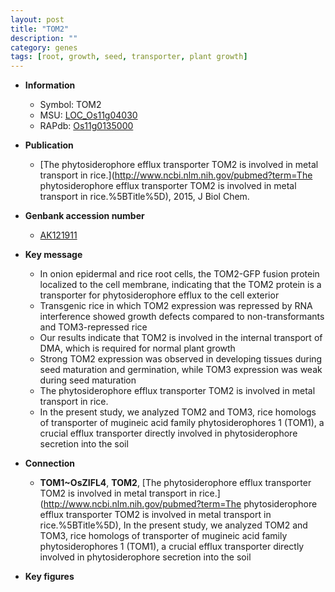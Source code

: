 ```yaml
---
layout: post
title: "TOM2"
description: ""
category: genes
tags: [root, growth, seed, transporter, plant growth]
---
```


* **Information**  
    + Symbol: TOM2  
    + MSU: [LOC_Os11g04030](http://rice.plantbiology.msu.edu/cgi-bin/ORF_infopage.cgi?orf=LOC_Os11g04030)  
    + RAPdb: [Os11g0135000](http://rapdb.dna.affrc.go.jp/viewer/gbrowse_details/irgsp1?name=Os11g0135000)  

* **Publication**  
    + [The phytosiderophore efflux transporter TOM2 is involved in metal transport in rice.](http://www.ncbi.nlm.nih.gov/pubmed?term=The phytosiderophore efflux transporter TOM2 is involved in metal transport in rice.%5BTitle%5D), 2015, J Biol Chem.

* **Genbank accession number**  
    + [AK121911](http://www.ncbi.nlm.nih.gov/nuccore/AK121911)

* **Key message**  
    + In onion epidermal and rice root cells, the TOM2-GFP fusion protein localized to the cell membrane, indicating that the TOM2 protein is a transporter for phytosiderophore efflux to the cell exterior
    + Transgenic rice in which TOM2 expression was repressed by RNA interference showed growth defects compared to non-transformants and TOM3-repressed rice
    + Our results indicate that TOM2 is involved in the internal transport of DMA, which is required for normal plant growth
    + Strong TOM2 expression was observed in developing tissues during seed maturation and germination, while TOM3 expression was weak during seed maturation
    + The phytosiderophore efflux transporter TOM2 is involved in metal transport in rice.
    + In the present study, we analyzed TOM2 and TOM3, rice homologs of transporter of mugineic acid family phytosiderophores 1 (TOM1), a crucial efflux transporter directly involved in phytosiderophore secretion into the soil

* **Connection**  
    + __TOM1~OsZIFL4__, __TOM2__, [The phytosiderophore efflux transporter TOM2 is involved in metal transport in rice.](http://www.ncbi.nlm.nih.gov/pubmed?term=The phytosiderophore efflux transporter TOM2 is involved in metal transport in rice.%5BTitle%5D), In the present study, we analyzed TOM2 and TOM3, rice homologs of transporter of mugineic acid family phytosiderophores 1 (TOM1), a crucial efflux transporter directly involved in phytosiderophore secretion into the soil

* **Key figures**  


